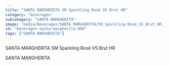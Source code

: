 ```yaml
---
title: "SANTA MARGHERITA SM Sparkling Rosé VS Brut HR"
category: "beverages"
subcategory: "SANTA MARGHERITA"
image: "media/Beverages/SANTA MARGHERITA/SM_Sparkling-Rosé_VS_Brut_HR.jpg"
id: "beverages-santa-margherita-808"
tags: ["SANTA MARGHERITA"]
---
```


SANTA MARGHERITA SM Sparkling Rosé VS Brut HR

SANTA MARGHERITA

